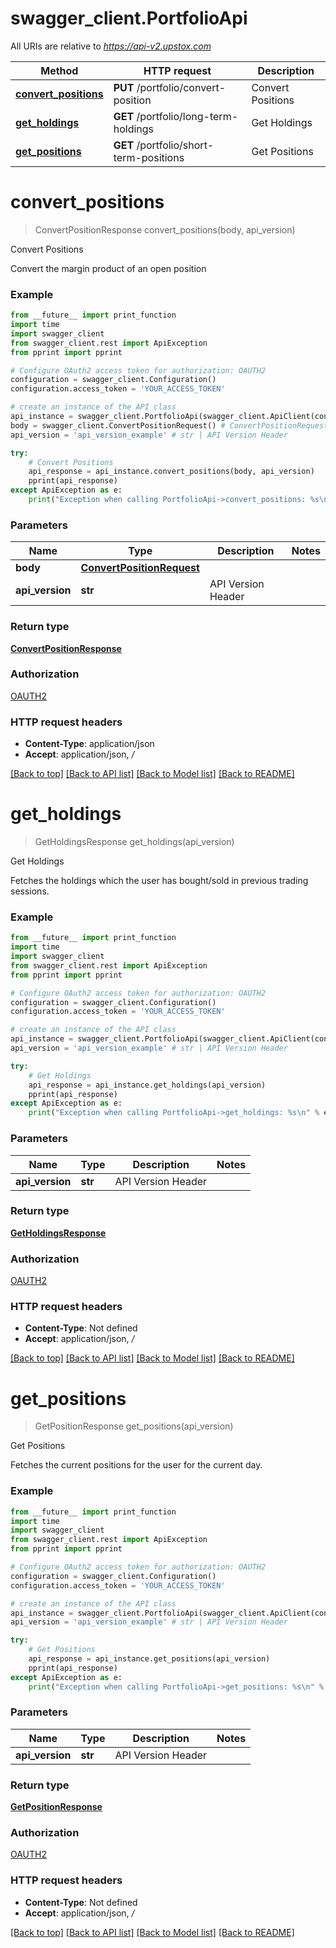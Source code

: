 # swagger_client.PortfolioApi

All URIs are relative to *https://api-v2.upstox.com*

Method | HTTP request | Description
------------- | ------------- | -------------
[**convert_positions**](PortfolioApi.md#convert_positions) | **PUT** /portfolio/convert-position | Convert Positions
[**get_holdings**](PortfolioApi.md#get_holdings) | **GET** /portfolio/long-term-holdings | Get Holdings
[**get_positions**](PortfolioApi.md#get_positions) | **GET** /portfolio/short-term-positions | Get Positions

# **convert_positions**
> ConvertPositionResponse convert_positions(body, api_version)

Convert Positions

Convert the margin product of an open position

### Example
```python
from __future__ import print_function
import time
import swagger_client
from swagger_client.rest import ApiException
from pprint import pprint

# Configure OAuth2 access token for authorization: OAUTH2
configuration = swagger_client.Configuration()
configuration.access_token = 'YOUR_ACCESS_TOKEN'

# create an instance of the API class
api_instance = swagger_client.PortfolioApi(swagger_client.ApiClient(configuration))
body = swagger_client.ConvertPositionRequest() # ConvertPositionRequest | 
api_version = 'api_version_example' # str | API Version Header

try:
    # Convert Positions
    api_response = api_instance.convert_positions(body, api_version)
    pprint(api_response)
except ApiException as e:
    print("Exception when calling PortfolioApi->convert_positions: %s\n" % e)
```

### Parameters

Name | Type | Description  | Notes
------------- | ------------- | ------------- | -------------
 **body** | [**ConvertPositionRequest**](ConvertPositionRequest.md)|  | 
 **api_version** | **str**| API Version Header | 

### Return type

[**ConvertPositionResponse**](ConvertPositionResponse.md)

### Authorization

[OAUTH2](../README.md#OAUTH2)

### HTTP request headers

 - **Content-Type**: application/json
 - **Accept**: application/json, */*

[[Back to top]](#) [[Back to API list]](../README.md#documentation-for-api-endpoints) [[Back to Model list]](../README.md#documentation-for-models) [[Back to README]](../README.md)

# **get_holdings**
> GetHoldingsResponse get_holdings(api_version)

Get Holdings

Fetches the holdings which the user has bought/sold in previous trading sessions.

### Example
```python
from __future__ import print_function
import time
import swagger_client
from swagger_client.rest import ApiException
from pprint import pprint

# Configure OAuth2 access token for authorization: OAUTH2
configuration = swagger_client.Configuration()
configuration.access_token = 'YOUR_ACCESS_TOKEN'

# create an instance of the API class
api_instance = swagger_client.PortfolioApi(swagger_client.ApiClient(configuration))
api_version = 'api_version_example' # str | API Version Header

try:
    # Get Holdings
    api_response = api_instance.get_holdings(api_version)
    pprint(api_response)
except ApiException as e:
    print("Exception when calling PortfolioApi->get_holdings: %s\n" % e)
```

### Parameters

Name | Type | Description  | Notes
------------- | ------------- | ------------- | -------------
 **api_version** | **str**| API Version Header | 

### Return type

[**GetHoldingsResponse**](GetHoldingsResponse.md)

### Authorization

[OAUTH2](../README.md#OAUTH2)

### HTTP request headers

 - **Content-Type**: Not defined
 - **Accept**: application/json, */*

[[Back to top]](#) [[Back to API list]](../README.md#documentation-for-api-endpoints) [[Back to Model list]](../README.md#documentation-for-models) [[Back to README]](../README.md)

# **get_positions**
> GetPositionResponse get_positions(api_version)

Get Positions

Fetches the current positions for the user for the current day.

### Example
```python
from __future__ import print_function
import time
import swagger_client
from swagger_client.rest import ApiException
from pprint import pprint

# Configure OAuth2 access token for authorization: OAUTH2
configuration = swagger_client.Configuration()
configuration.access_token = 'YOUR_ACCESS_TOKEN'

# create an instance of the API class
api_instance = swagger_client.PortfolioApi(swagger_client.ApiClient(configuration))
api_version = 'api_version_example' # str | API Version Header

try:
    # Get Positions
    api_response = api_instance.get_positions(api_version)
    pprint(api_response)
except ApiException as e:
    print("Exception when calling PortfolioApi->get_positions: %s\n" % e)
```

### Parameters

Name | Type | Description  | Notes
------------- | ------------- | ------------- | -------------
 **api_version** | **str**| API Version Header | 

### Return type

[**GetPositionResponse**](GetPositionResponse.md)

### Authorization

[OAUTH2](../README.md#OAUTH2)

### HTTP request headers

 - **Content-Type**: Not defined
 - **Accept**: application/json, */*

[[Back to top]](#) [[Back to API list]](../README.md#documentation-for-api-endpoints) [[Back to Model list]](../README.md#documentation-for-models) [[Back to README]](../README.md)

